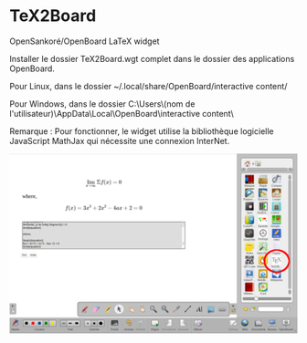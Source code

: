 # TeX2Board
OpenSankoré/OpenBoard LaTeX widget

Installer le dossier TeX2Board.wgt complet dans le dossier des applications OpenBoard.

Pour Linux, dans le dossier ~/.local/share/OpenBoard/interactive content/

Pour Windows, dans le dossier C:\Users\\(nom de l'utilisateur)\AppData\Local\OpenBoard\interactive content\

Remarque : Pour fonctionner, le widget utilise la bibliothèque logicielle JavaScript MathJax qui nécessite une connexion InterNet.

<img src="Screenshot_20220922_172625.png" width="640">



